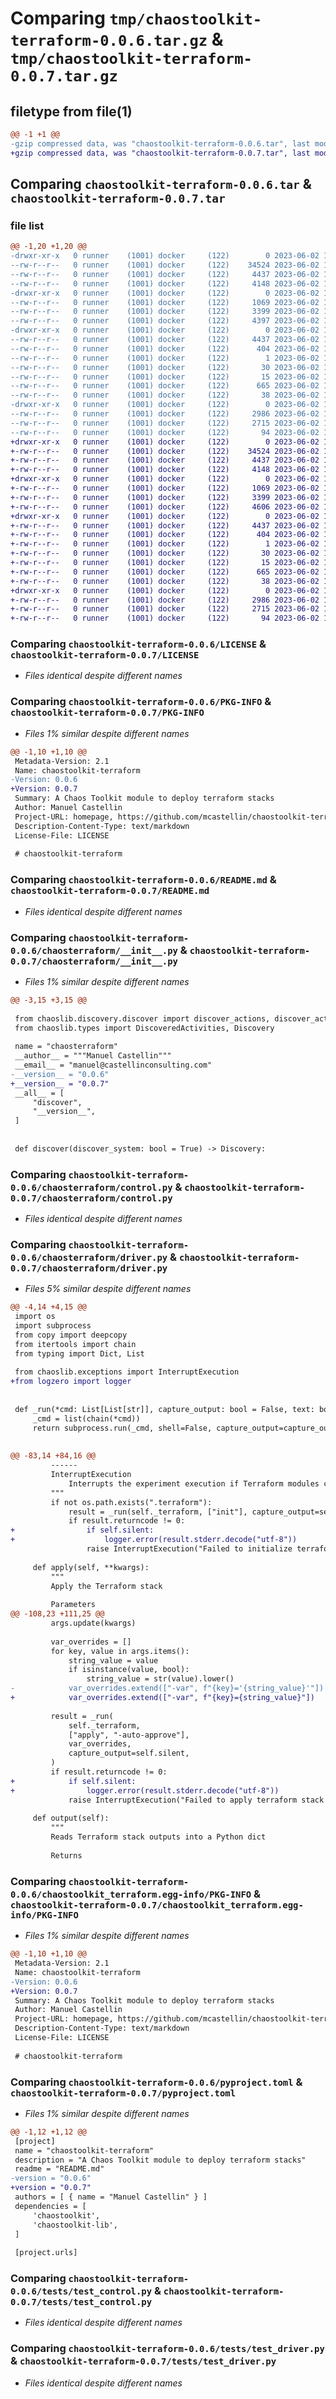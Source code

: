 # Comparing `tmp/chaostoolkit-terraform-0.0.6.tar.gz` & `tmp/chaostoolkit-terraform-0.0.7.tar.gz`

## filetype from file(1)

```diff
@@ -1 +1 @@
-gzip compressed data, was "chaostoolkit-terraform-0.0.6.tar", last modified: Fri Jun  2 11:01:15 2023, max compression
+gzip compressed data, was "chaostoolkit-terraform-0.0.7.tar", last modified: Fri Jun  2 18:16:50 2023, max compression
```

## Comparing `chaostoolkit-terraform-0.0.6.tar` & `chaostoolkit-terraform-0.0.7.tar`

### file list

```diff
@@ -1,20 +1,20 @@
-drwxr-xr-x   0 runner    (1001) docker     (122)        0 2023-06-02 11:01:15.641268 chaostoolkit-terraform-0.0.6/
--rw-r--r--   0 runner    (1001) docker     (122)    34524 2023-06-02 11:00:53.000000 chaostoolkit-terraform-0.0.6/LICENSE
--rw-r--r--   0 runner    (1001) docker     (122)     4437 2023-06-02 11:01:15.641268 chaostoolkit-terraform-0.0.6/PKG-INFO
--rw-r--r--   0 runner    (1001) docker     (122)     4148 2023-06-02 11:00:53.000000 chaostoolkit-terraform-0.0.6/README.md
-drwxr-xr-x   0 runner    (1001) docker     (122)        0 2023-06-02 11:01:15.641268 chaostoolkit-terraform-0.0.6/chaosterraform/
--rw-r--r--   0 runner    (1001) docker     (122)     1069 2023-06-02 11:01:09.000000 chaostoolkit-terraform-0.0.6/chaosterraform/__init__.py
--rw-r--r--   0 runner    (1001) docker     (122)     3399 2023-06-02 11:00:53.000000 chaostoolkit-terraform-0.0.6/chaosterraform/control.py
--rw-r--r--   0 runner    (1001) docker     (122)     4397 2023-06-02 11:00:53.000000 chaostoolkit-terraform-0.0.6/chaosterraform/driver.py
-drwxr-xr-x   0 runner    (1001) docker     (122)        0 2023-06-02 11:01:15.641268 chaostoolkit-terraform-0.0.6/chaostoolkit_terraform.egg-info/
--rw-r--r--   0 runner    (1001) docker     (122)     4437 2023-06-02 11:01:15.000000 chaostoolkit-terraform-0.0.6/chaostoolkit_terraform.egg-info/PKG-INFO
--rw-r--r--   0 runner    (1001) docker     (122)      404 2023-06-02 11:01:15.000000 chaostoolkit-terraform-0.0.6/chaostoolkit_terraform.egg-info/SOURCES.txt
--rw-r--r--   0 runner    (1001) docker     (122)        1 2023-06-02 11:01:15.000000 chaostoolkit-terraform-0.0.6/chaostoolkit_terraform.egg-info/dependency_links.txt
--rw-r--r--   0 runner    (1001) docker     (122)       30 2023-06-02 11:01:15.000000 chaostoolkit-terraform-0.0.6/chaostoolkit_terraform.egg-info/requires.txt
--rw-r--r--   0 runner    (1001) docker     (122)       15 2023-06-02 11:01:15.000000 chaostoolkit-terraform-0.0.6/chaostoolkit_terraform.egg-info/top_level.txt
--rw-r--r--   0 runner    (1001) docker     (122)      665 2023-06-02 11:01:09.000000 chaostoolkit-terraform-0.0.6/pyproject.toml
--rw-r--r--   0 runner    (1001) docker     (122)       38 2023-06-02 11:01:15.641268 chaostoolkit-terraform-0.0.6/setup.cfg
-drwxr-xr-x   0 runner    (1001) docker     (122)        0 2023-06-02 11:01:15.641268 chaostoolkit-terraform-0.0.6/tests/
--rw-r--r--   0 runner    (1001) docker     (122)     2986 2023-06-02 11:00:53.000000 chaostoolkit-terraform-0.0.6/tests/test_control.py
--rw-r--r--   0 runner    (1001) docker     (122)     2715 2023-06-02 11:00:53.000000 chaostoolkit-terraform-0.0.6/tests/test_driver.py
--rw-r--r--   0 runner    (1001) docker     (122)       94 2023-06-02 11:00:53.000000 chaostoolkit-terraform-0.0.6/tests/test_version.py
+drwxr-xr-x   0 runner    (1001) docker     (122)        0 2023-06-02 18:16:50.943037 chaostoolkit-terraform-0.0.7/
+-rw-r--r--   0 runner    (1001) docker     (122)    34524 2023-06-02 18:16:32.000000 chaostoolkit-terraform-0.0.7/LICENSE
+-rw-r--r--   0 runner    (1001) docker     (122)     4437 2023-06-02 18:16:50.943037 chaostoolkit-terraform-0.0.7/PKG-INFO
+-rw-r--r--   0 runner    (1001) docker     (122)     4148 2023-06-02 18:16:32.000000 chaostoolkit-terraform-0.0.7/README.md
+drwxr-xr-x   0 runner    (1001) docker     (122)        0 2023-06-02 18:16:50.939037 chaostoolkit-terraform-0.0.7/chaosterraform/
+-rw-r--r--   0 runner    (1001) docker     (122)     1069 2023-06-02 18:16:45.000000 chaostoolkit-terraform-0.0.7/chaosterraform/__init__.py
+-rw-r--r--   0 runner    (1001) docker     (122)     3399 2023-06-02 18:16:32.000000 chaostoolkit-terraform-0.0.7/chaosterraform/control.py
+-rw-r--r--   0 runner    (1001) docker     (122)     4606 2023-06-02 18:16:32.000000 chaostoolkit-terraform-0.0.7/chaosterraform/driver.py
+drwxr-xr-x   0 runner    (1001) docker     (122)        0 2023-06-02 18:16:50.943037 chaostoolkit-terraform-0.0.7/chaostoolkit_terraform.egg-info/
+-rw-r--r--   0 runner    (1001) docker     (122)     4437 2023-06-02 18:16:50.000000 chaostoolkit-terraform-0.0.7/chaostoolkit_terraform.egg-info/PKG-INFO
+-rw-r--r--   0 runner    (1001) docker     (122)      404 2023-06-02 18:16:50.000000 chaostoolkit-terraform-0.0.7/chaostoolkit_terraform.egg-info/SOURCES.txt
+-rw-r--r--   0 runner    (1001) docker     (122)        1 2023-06-02 18:16:50.000000 chaostoolkit-terraform-0.0.7/chaostoolkit_terraform.egg-info/dependency_links.txt
+-rw-r--r--   0 runner    (1001) docker     (122)       30 2023-06-02 18:16:50.000000 chaostoolkit-terraform-0.0.7/chaostoolkit_terraform.egg-info/requires.txt
+-rw-r--r--   0 runner    (1001) docker     (122)       15 2023-06-02 18:16:50.000000 chaostoolkit-terraform-0.0.7/chaostoolkit_terraform.egg-info/top_level.txt
+-rw-r--r--   0 runner    (1001) docker     (122)      665 2023-06-02 18:16:45.000000 chaostoolkit-terraform-0.0.7/pyproject.toml
+-rw-r--r--   0 runner    (1001) docker     (122)       38 2023-06-02 18:16:50.943037 chaostoolkit-terraform-0.0.7/setup.cfg
+drwxr-xr-x   0 runner    (1001) docker     (122)        0 2023-06-02 18:16:50.943037 chaostoolkit-terraform-0.0.7/tests/
+-rw-r--r--   0 runner    (1001) docker     (122)     2986 2023-06-02 18:16:32.000000 chaostoolkit-terraform-0.0.7/tests/test_control.py
+-rw-r--r--   0 runner    (1001) docker     (122)     2715 2023-06-02 18:16:32.000000 chaostoolkit-terraform-0.0.7/tests/test_driver.py
+-rw-r--r--   0 runner    (1001) docker     (122)       94 2023-06-02 18:16:32.000000 chaostoolkit-terraform-0.0.7/tests/test_version.py
```

### Comparing `chaostoolkit-terraform-0.0.6/LICENSE` & `chaostoolkit-terraform-0.0.7/LICENSE`

 * *Files identical despite different names*

### Comparing `chaostoolkit-terraform-0.0.6/PKG-INFO` & `chaostoolkit-terraform-0.0.7/PKG-INFO`

 * *Files 1% similar despite different names*

```diff
@@ -1,10 +1,10 @@
 Metadata-Version: 2.1
 Name: chaostoolkit-terraform
-Version: 0.0.6
+Version: 0.0.7
 Summary: A Chaos Toolkit module to deploy terraform stacks
 Author: Manuel Castellin
 Project-URL: homepage, https://github.com/mcastellin/chaostoolkit-terraform
 Description-Content-Type: text/markdown
 License-File: LICENSE
 
 # chaostoolkit-terraform
```

### Comparing `chaostoolkit-terraform-0.0.6/README.md` & `chaostoolkit-terraform-0.0.7/README.md`

 * *Files identical despite different names*

### Comparing `chaostoolkit-terraform-0.0.6/chaosterraform/__init__.py` & `chaostoolkit-terraform-0.0.7/chaosterraform/__init__.py`

 * *Files 1% similar despite different names*

```diff
@@ -3,15 +3,15 @@
 
 from chaoslib.discovery.discover import discover_actions, discover_activities, initialize_discovery_result
 from chaoslib.types import DiscoveredActivities, Discovery
 
 name = "chaosterraform"
 __author__ = """Manuel Castellin"""
 __email__ = "manuel@castellinconsulting.com"
-__version__ = "0.0.6"
+__version__ = "0.0.7"
 __all__ = [
     "discover",
     "__version__",
 ]
 
 
 def discover(discover_system: bool = True) -> Discovery:
```

### Comparing `chaostoolkit-terraform-0.0.6/chaosterraform/control.py` & `chaostoolkit-terraform-0.0.7/chaosterraform/control.py`

 * *Files identical despite different names*

### Comparing `chaostoolkit-terraform-0.0.6/chaosterraform/driver.py` & `chaostoolkit-terraform-0.0.7/chaosterraform/driver.py`

 * *Files 5% similar despite different names*

```diff
@@ -4,14 +4,15 @@
 import os
 import subprocess
 from copy import deepcopy
 from itertools import chain
 from typing import Dict, List
 
 from chaoslib.exceptions import InterruptExecution
+from logzero import logger
 
 
 def _run(*cmd: List[List[str]], capture_output: bool = False, text: bool = False):
     _cmd = list(chain(*cmd))
     return subprocess.run(_cmd, shell=False, capture_output=capture_output, text=text, check=False)
 
 
@@ -83,14 +84,16 @@
         ------
         InterruptExecution
             Interrupts the experiment execution if Terraform modules could not be initialized
         """
         if not os.path.exists(".terraform"):
             result = _run(self._terraform, ["init"], capture_output=self.silent)
             if result.returncode != 0:
+                if self.silent:
+                    logger.error(result.stderr.decode("utf-8"))
                 raise InterruptExecution("Failed to initialize terraform")
 
     def apply(self, **kwargs):
         """
         Apply the Terraform stack
 
         Parameters
@@ -108,23 +111,25 @@
         args.update(kwargs)
 
         var_overrides = []
         for key, value in args.items():
             string_value = value
             if isinstance(value, bool):
                 string_value = str(value).lower()
-            var_overrides.extend(["-var", f"{key}='{string_value}'"])
+            var_overrides.extend(["-var", f"{key}={string_value}"])
 
         result = _run(
             self._terraform,
             ["apply", "-auto-approve"],
             var_overrides,
             capture_output=self.silent,
         )
         if result.returncode != 0:
+            if self.silent:
+                logger.error(result.stderr.decode("utf-8"))
             raise InterruptExecution("Failed to apply terraform stack terraform")
 
     def output(self):
         """
         Reads Terraform stack outputs into a Python dict
 
         Returns
```

### Comparing `chaostoolkit-terraform-0.0.6/chaostoolkit_terraform.egg-info/PKG-INFO` & `chaostoolkit-terraform-0.0.7/chaostoolkit_terraform.egg-info/PKG-INFO`

 * *Files 1% similar despite different names*

```diff
@@ -1,10 +1,10 @@
 Metadata-Version: 2.1
 Name: chaostoolkit-terraform
-Version: 0.0.6
+Version: 0.0.7
 Summary: A Chaos Toolkit module to deploy terraform stacks
 Author: Manuel Castellin
 Project-URL: homepage, https://github.com/mcastellin/chaostoolkit-terraform
 Description-Content-Type: text/markdown
 License-File: LICENSE
 
 # chaostoolkit-terraform
```

### Comparing `chaostoolkit-terraform-0.0.6/pyproject.toml` & `chaostoolkit-terraform-0.0.7/pyproject.toml`

 * *Files 1% similar despite different names*

```diff
@@ -1,12 +1,12 @@
 [project]
 name = "chaostoolkit-terraform"
 description = "A Chaos Toolkit module to deploy terraform stacks"
 readme = "README.md"
-version = "0.0.6"
+version = "0.0.7"
 authors = [ { name = "Manuel Castellin" } ]
 dependencies = [
     'chaostoolkit',
     'chaostoolkit-lib',
 ]
 
 [project.urls]
```

### Comparing `chaostoolkit-terraform-0.0.6/tests/test_control.py` & `chaostoolkit-terraform-0.0.7/tests/test_control.py`

 * *Files identical despite different names*

### Comparing `chaostoolkit-terraform-0.0.6/tests/test_driver.py` & `chaostoolkit-terraform-0.0.7/tests/test_driver.py`

 * *Files identical despite different names*

